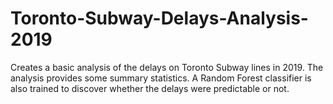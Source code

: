 # Toronto-Subway-Delays-Analysis-2019

Creates a basic analysis of the delays on Toronto Subway lines in 2019.
The analysis provides some summary statistics.
A Random Forest classifier is also trained to discover whether the delays were predictable or not. 
